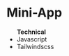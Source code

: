 # Mini-App

<ul> <span style="font-weight: 700">Technical</span>
  <li>Javascript</li>
  <li>Tailwindscss</li>
</ul>
